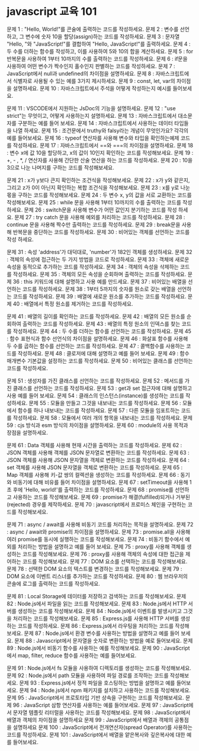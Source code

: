 # javascript 교육 101

문제 1 : "Hello, World!"를 콘술에 출력하는 코드를 작성하세요.
문제 2 : 변수를 선언하고, 그 변수에 숫자 10을 할당(assign)하는 코드를 작성하세요.
문제 3 : 문자열 "Hello, "와 "JavaScript!"를 결합하여 "Hello, JavaScript!"를 출력하세요.
문제 4 : 두 수를 더하는 함수를 작성하고, 이를 사용하여 5와 10의 합을 계산하세요.
문제 5 : for 반복문을 사용하여 1부터 10까지의 수를 출력하는 코드를 작성하세요.
문제 6 : if문을 사용하여 어떤 변수가 짝수인지 홀수인지 판별하는 코드를 작성하세요.
문제 7 : JavaScript에서 null과 undefined의 차이점을 설명하세요.
문제 8 : 자바스크립트에서 식별자로 사용될 수 있는 예를 3가지 제시하세요.
문제 9 : const, let, var의 차이점을 설명하세요.
문제 10 : 자바스크립트에서 주석을 어떻게 작성하는지 예시를 들어보세요.

문제 11 : VSCODE에서 지원하는 JsDoc의 기능을 설명하세요.
문제 12 : "use strict"는 무엇이고, 어떻게 사용하는지 설명하세요.
문제 13 : 자바스크립트에서 대소문자를 구분하는 예를 들어 보세요.
문제 14 : 자바스크립트에서 사용하는 데이터 타입들을 나열 하세요.
문제 15 : 조건문에서 truthy와 falsy라는 개념이 무엇인가요? 각각의 예를 들어보세요.
문제 16 : typeof 연산자를 사용해 변수와 타입을 확인하는예제 코드를 작성하세요.
문제 17 : 자바스크립트에서 ==와 ===의 차이점을 설명하세요.
문제 18 : 변수 x에 값 10을 할당하고, x의 값이 10인지 확인하는 코드를 작성해보세요.
문제 19 : +, - , *, / 연산자를 사용해 간단한 산술 연산을 하는 코드를 작성하세요.
문제 20 : 10을 3으로 나눈 나머지를 구하는 코드를 작성해보세요.

문제 21 : x가 y보다 큰지 확인하는 조건식을 작성해보세요.
문제 22 : x가 y와 같은지, 그리고 z가 0이 아닌지 확인하는 복합 조건식을 작성해보세요.
문제 23 : x를 y로 나눈 몫을 구하는 코드를 작성해보세요.
문제 24 : 두 변수 x, y의 값을 서로 교환하는 코드를 작성해보세요.
문제 25 : while 문을 사용해 1부터 10까지의 수를 출력하는 코드를 작성 하세요.
문제 26 : switch문을 사용해 변수가 어떤 값인지 분기하는 코드를 작성 하세요.
문제 27 : try catch 문을 사용해 예외를 처리하는 코드를 작성하세요.
문제 28 : continue 문을 사용해 짝수만 출력하는 코드를 작성하세요.
문제 29 : break문을 사용해 반복문을 중단하는 코드를 작성하세요.
문제 30 : 비어있는 객체를 선언하는 코드를 작성 하세요.

문제 31 : 속성 'address'가 대덕대로, 'number'가 182인 객체를 생성하세요.
문제 32 : 객체의 속성에 접근하는 두 가지 방법을 코드로 작성하세요.
문제 33 : 객체에 새로운 속성을 동적으로 추가하는 코드를 작성하세요.
문제 34 : 객체의 속성을 삭제하는 코드를 작성하세요.
문제 35 : 객체의 모든 속성을 순회하며 출력하는 코드를 작성하세요.
문제 36 : this 키워드에 대해 설명하고 사용 예를 만드세요.
문제 37 : 비어있는 배열을 선언하는 코드를 작성하세요.
문제 38 : 1부터 5까지의 숫자를 원소로 갖는 배열을 선언하는 코드를 작성하세요.
문제 39 : 배열에 새로운 원소를 추가하는 코드를 작성하세요.
문제 40 : 배열에서 특정 원소를 제거하는 코드를 작성하세요.

문제 41 : 배열의 길이를 확인하는 코드를 작성하세요.
문제 42 : 배열의 모든 원소를 순회하여 출력하는 코드를 작성하세요.
문제 43 : 배열의 특정 원소의 인덱스를 찾는 코드를 작성하세요.
문제 44 : 두 수를 더하는 함수를 선언하는 코드를 작성하세요.
문제 45 : 함수 표현식과 함수 선언식의 차이점을 설명하세요.
문제 46 : 화살표 함수를 사용해 두 수를 곱하는 함수를 선언하는 코드를 작성하세요.
문제 47 : 콜백함수를 사용하는 코드를 작성하세요.
문제 48 : 클로저에 대해 설명하고 예를 들어 보세요.
문제 49 : 함수 매개변수 기본값을 설정하는 코드를 작성하세요.
문제 50 : 비어있는 클래스를 선언하는 코드를 작성하세요.

문제 51 : 생성자를 가진 클래스를 선언하는 코드를 작성하세요.
문제 52 : 메서드를 가진 클래스를 선언하는 코드를 작성하세요.
문제 53 : get과 set 접근자에 대해 설명하고 사용 예를 들어 보세요.
문제 54 : 클래스의 인스턴스(instance)를 생성하는 코드를 작성하세요.
문제 55 : 모듈을 만들고 그것을 내보내는 코드를 작성하세요.
문제 56 : 모듈에서 함수를 하나 내보내는 코드를 작성하세요.
문제 57 : 다른 모듈을 임포트하는 코드를 작성하세요.
문제 58 : 모듈에서 여러 개의 항목을 내보내는 코드를 작성하세요.
문제 59 : cjs 방식과 esm 방식의 차이점을 설명하세요.
문제 60 : module의 사용 목적과 장점을 설명하세요.

문제 61 : Data 객체를 사용해 현재 시간을 출력하는 코드를 작성하세요.
문제 62 : JSON 객체를 사용해 객체를 JSON 문자열로 변환하는 코드를 작성하세요.
문제 63 : JSON 객체를 사용해 JSON 문자열을 객체로 변환하는 코드를 작성하세요.
문제 64 : set 객체를 사용해 JSON 문자열을 객체로 변환하는 코드를 작성하세요.
문제 65 : Map 객체를 사용해 키-값 쌍의 컬렉션을 생성하는 코드를 작성하세요.
문제 66 : 동기와 비동기에 대해 비유를 들어 차이점을 설명하세요.
문제 67 : setTimeout을 사용해 1초 후에 'Hello, world!'를 출력하는 코드를 작성하세요.
문제 68 : promise를 선언하고 사용하는 코드를 작성해보세요.
문제 69 : promise가 해결(fulfilled)되거나 거부된(rejected) 경우를 제작하세요.
문제 70 : javascript에서 프로미스 체인을 구현하는 코드를 작성해보세요.

문제 71 : async / await를 사용해 비동기 코드를 처리하는 목적을 설명하세요.
문제 72 : async / await와 promise의 차이점을 설명하세요.
문제 73 : promise.all을 사용해 여러 promise를 동시에 실행하는 코드를 작성해보세요.
문제 74 : 비동기 함수에서 예외를 처리하는 방법을 설명하고 예를 들어 보세요.
문제 75 : proxy를 사용해 객체를 생성하는 코드를 작성해보세요.
문제 76 : proxy를 사용해 객체의 속성에 대한 접근을 제어하는 코드를 작성해보세요.
문제 77 : DOM 요소를 선택하는 코드를 작성해보세요.
문제 78 : 선택한 DOM 요소의 텍스트를 변경하는 코드를 작성해보세요.
문제 79 : DOM 요소에 이벤트 리스너를 추가하는 코드를 작성하세요.
문제 80 : 웹 브라우저의 콘솔에 로그를 출력하는 코드를 작성하세요.

문제 81 : Local Storage에 데이터를 저장하고 검색하는 코드를 작성해보세요.
문제 82 : Node.js에서 파일을 읽는 코드를 작성해보세요.
문제 83 : Node.js에서 HTTP 서버를 생성하는 코드를 작성해보세요.
문제 84 : Node.js에서 이벤트를 발생시키고 그것을 처리하는 코드를 작성해보세요.
문제 85 : Express.js를 사용해 HTTP 서버를 생성하는 코드를 작성하세요.
문제 86 : Express.js에서 라우팅을 처리하는 코드를 작성해보세요.
문제 87 : Node.js에서 환경 변수를 사용하는 방법을 설명하고 예를 들어 보세요.
문제 88 : Javascript에서 문자열을 숫자로 변환하는 방법을 예로 들어보세요.
문제 89 : Node.js에서 비동기 함수를 사용하는 예를 작성해보세요.
문제 90 : JavaScript에서 map, filter, reduce 함수를 사용하는 예를 들어보세요.

문제 91 : Node.js에서 fs 모듈을 사용하여 디렉토리를 생성하는 코드를 작성해보세요.
문제 92 : Node.js에서 path 모듈을 사용하여 파일 경로를 조작하는 코드를 작성해보세요.
문제 93 : Express.js에서 정적 파일을 호스팅하는 방법을 설명하고 예를 들어보세요.
문제 94 : Node.js에서 npm 패키지를 설치하고 사용하는 코드를 작성해보세요.
문제 95 : JavaScript에서 프로토타입 기반 상속을 구현하는 코드를 작성해보세요.
문제 96 : JavaScript 삼항 연산자를 사용하는 예를 들어보세요.
문제 97 : JavaScript에서 문자열 템플릿 리터럴을 사용하는 코드를 작성해보세요.
문제 98 : JavaScript에서 배열과 객체의 차이점을 설명하세요
문제 99 : JavaScript에서 배열과 객체의 공통점을 설명하세요
문제 100 : JavaScript에서 전개연산자(spread Operator)를 사용하는 코드를 작성하세요.
문제 101 : JavaScript에서 배열을 얕은복사와 깊은복사에 대한 예를 들어보세요.






